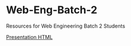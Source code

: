 # Web-Eng-Batch-2

Resources for Web Engineering Batch 2 Students

[Presentation HTML](https://docs.google.com/presentation/d/1Be6K_sQeiwuYBNxyQC-aw4bMU-2VJufoLZyKxBzBQK0/edit?usp=sharing)
